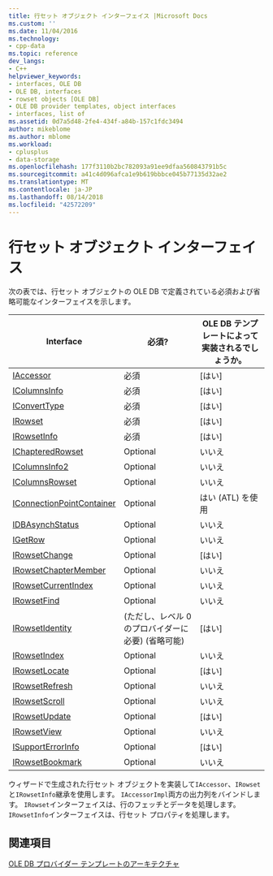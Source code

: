 ```yaml
---
title: 行セット オブジェクト インターフェイス |Microsoft Docs
ms.custom: ''
ms.date: 11/04/2016
ms.technology:
- cpp-data
ms.topic: reference
dev_langs:
- C++
helpviewer_keywords:
- interfaces, OLE DB
- OLE DB, interfaces
- rowset objects [OLE DB]
- OLE DB provider templates, object interfaces
- interfaces, list of
ms.assetid: 0d7a5d48-2fe4-434f-a84b-157c1fdc3494
author: mikeblome
ms.author: mblome
ms.workload:
- cplusplus
- data-storage
ms.openlocfilehash: 177f3110b2bc782093a91ee9dfaa560843791b5c
ms.sourcegitcommit: a41c4d096afca1e9b619bbbce045b77135d32ae2
ms.translationtype: MT
ms.contentlocale: ja-JP
ms.lasthandoff: 08/14/2018
ms.locfileid: "42572209"
---
```

# <a name="rowset-object-interfaces"></a>行セット オブジェクト インターフェイス
次の表では、行セット オブジェクトの OLE DB で定義されている必須および省略可能なインターフェイスを示します。  
  
|Interface|必須?|OLE DB テンプレートによって実装されるでしょうか。|  
|---------------|---------------|--------------------------------------|  
|[IAccessor](/previous-versions/windows/desktop/ms719672\(v=vs.85\))|必須|[はい]|  
|[IColumnsInfo](/previous-versions/windows/desktop/ms724541\(v=vs.85\))|必須|[はい]|  
|[IConvertType](/previous-versions/windows/desktop/ms715926\(v=vs.85\))|必須|[はい]|  
|[IRowset](/previous-versions/windows/desktop/ms720986\(v=vs.85\))|必須|[はい]|  
|[IRowsetInfo](/previous-versions/windows/desktop/ms724541\(v=vs.85\))|必須|[はい]|  
|[IChapteredRowset](/previous-versions/windows/desktop/ms718180\(v=vs.85\))|Optional|いいえ|  
|[IColumnsInfo2](/previous-versions/windows/desktop/ms712953\(v=vs.85\))|Optional|いいえ|  
|[IColumnsRowset](/previous-versions/windows/desktop/ms722657\(v=vs.85\))|Optional|いいえ|  
|[IConnectionPointContainer](http://msdn.microsoft.com/library/windows/desktop/ms683857)|Optional|はい (ATL) を使用|  
|[IDBAsynchStatus](/previous-versions/windows/desktop/ms709832\(v=vs.85\))|Optional|いいえ|  
|[IGetRow](/previous-versions/windows/desktop/ms718047\(v=vs.85\))|Optional|いいえ|  
|[IRowsetChange](/previous-versions/windows/desktop/ms715790\(v=vs.85\))|Optional|[はい]|  
|[IRowsetChapterMember](/previous-versions/windows/desktop/ms725430\(v=vs.85\))|Optional|いいえ|  
|[IRowsetCurrentIndex](/previous-versions/windows/desktop/ms709700\(v=vs.85\))|Optional|いいえ|  
|[IRowsetFind](/previous-versions/windows/desktop/ms724221\(v=vs.85\))|Optional|いいえ|  
|[IRowsetIdentity](/previous-versions/windows/desktop/ms715913\(v=vs.85\))|(ただし、レベル 0 のプロバイダーに必要) (省略可能)|[はい]|  
|[IRowsetIndex](/previous-versions/windows/desktop/ms719604\(v=vs.85\))|Optional|いいえ|  
|[IRowsetLocate](/previous-versions/windows/desktop/ms721190\(v=vs.85\))|Optional|[はい]|  
|[IRowsetRefresh](/previous-versions/windows/desktop/ms714892\(v=vs.85\))|Optional|いいえ|  
|[IRowsetScroll](/previous-versions/windows/desktop/ms712984\(v=vs.85\))|Optional|いいえ|  
|[IRowsetUpdate](/previous-versions/windows/desktop/ms714401\(v=vs.85\))|Optional|[はい]|  
|[IRowsetView](/previous-versions/windows/desktop/ms709755\(v=vs.85\))|Optional|いいえ|  
|[ISupportErrorInfo](/previous-versions/windows/desktop/ms715816\(v=vs.85\))|Optional|[はい]|  
|[IRowsetBookmark](/previous-versions/windows/desktop/ms714246\(v=vs.85\))|Optional|いいえ|  
  
 ウィザードで生成された行セット オブジェクトを実装して`IAccessor`、`IRowset`と`IRowsetInfo`継承を使用します。 `IAccessorImpl`両方の出力列をバインドします。 `IRowset`インターフェイスは、行のフェッチとデータを処理します。 `IRowsetInfo`インターフェイスは、行セット プロパティを処理します。  
  
## <a name="see-also"></a>関連項目  
 [OLE DB プロバイダー テンプレートのアーキテクチャ](../../data/oledb/ole-db-provider-template-architecture.md)